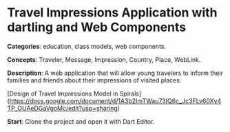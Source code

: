 
# Travel Impressions Application with dartling and Web Components

**Categories**: education, class models, web components.

**Concepts**: Traveler, Message, Impression, Country, Place, WebLink.

**Description**:
A web application that will allow young travelers to inform their families and
friends about their impressions of visited places.

[Design of Travel Impressions Model in Spirals] 
(https://docs.google.com/document/d/1A3b2ImTWau73IQ6c_Jc3FLv60Xy4TP_OUAeDGaVgoMc/edit?usp=sharing)

**Start**:
Clone the project and open it with Dart Editor. 
 






